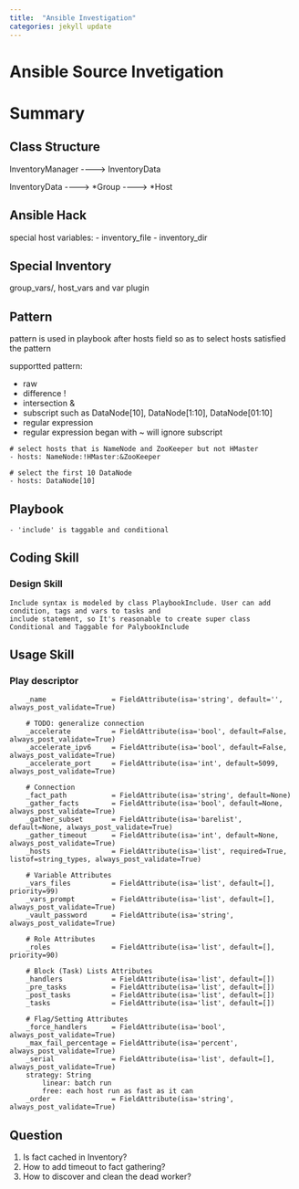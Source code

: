```yaml
---
title:  "Ansible Investigation"
categories: jekyll update
---
```


# Ansible Source Invetigation


# Summary

## Class Structure

InventoryManager
    ----> InventoryData

InventoryData
    ----> *Group
    ----> *Host

## Ansible Hack

special host variables:
    - inventory_file
    - inventory_dir

## Special Inventory

group_vars/, host_vars and var plugin

## Pattern

pattern is used in playbook after hosts field so as to select hosts satisfied the pattern

supportted pattern:
- raw
- difference !
- intersection &
- subscript such as DataNode[10], DataNode[1:10], DataNode[01:10]
- regular expression
- regular expression began with ~ will ignore subscript


```
# select hosts that is NameNode and ZooKeeper but not HMaster
- hosts: NameNode:!HMaster:&ZooKeeper

# select the first 10 DataNode
- hosts: DataNode[10]
```

## Playbook
    - 'include' is taggable and conditional


## Coding Skill

### Design Skill
    Include syntax is modeled by class PlaybookInclude. User can add condition, tags and vars to tasks and
    include statement, so It's reasonable to create super class Conditional and Taggable for PalybookInclude

## Usage Skill

### Play descriptor

```
    _name                = FieldAttribute(isa='string', default='', always_post_validate=True)

    # TODO: generalize connection
    _accelerate          = FieldAttribute(isa='bool', default=False, always_post_validate=True)
    _accelerate_ipv6     = FieldAttribute(isa='bool', default=False, always_post_validate=True)
    _accelerate_port     = FieldAttribute(isa='int', default=5099, always_post_validate=True)

    # Connection
    _fact_path           = FieldAttribute(isa='string', default=None)
    _gather_facts        = FieldAttribute(isa='bool', default=None, always_post_validate=True)
    _gather_subset       = FieldAttribute(isa='barelist', default=None, always_post_validate=True)
    _gather_timeout      = FieldAttribute(isa='int', default=None, always_post_validate=True)
    _hosts               = FieldAttribute(isa='list', required=True, listof=string_types, always_post_validate=True)

    # Variable Attributes
    _vars_files          = FieldAttribute(isa='list', default=[], priority=99)
    _vars_prompt         = FieldAttribute(isa='list', default=[], always_post_validate=True)
    _vault_password      = FieldAttribute(isa='string', always_post_validate=True)

    # Role Attributes
    _roles               = FieldAttribute(isa='list', default=[], priority=90)

    # Block (Task) Lists Attributes
    _handlers            = FieldAttribute(isa='list', default=[])
    _pre_tasks           = FieldAttribute(isa='list', default=[])
    _post_tasks          = FieldAttribute(isa='list', default=[])
    _tasks               = FieldAttribute(isa='list', default=[])

    # Flag/Setting Attributes
    _force_handlers      = FieldAttribute(isa='bool', always_post_validate=True)
    _max_fail_percentage = FieldAttribute(isa='percent', always_post_validate=True)
    _serial              = FieldAttribute(isa='list', default=[], always_post_validate=True)
    strategy: String
        linear: batch run
        free: each host run as fast as it can
    _order               = FieldAttribute(isa='string', always_post_validate=True)

```

## Question

1. Is fact cached in Inventory?
2. How to add timeout to fact gathering?
3. How to discover and clean the dead worker?
